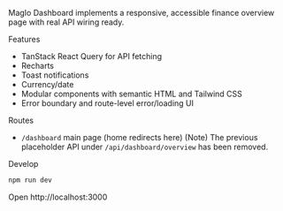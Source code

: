 MagIo Dashboard implements a responsive, accessible finance overview page with real API wiring ready.

Features
- TanStack React Query for API fetching 
- Recharts 
- Toast notifications 
- Currency/date 
- Modular components with semantic HTML and Tailwind CSS
- Error boundary and route-level error/loading UI

Routes
- `/dashboard` main page (home redirects here)
	(Note) The previous placeholder API under `/api/dashboard/overview` has been removed.

Develop
```bash
npm run dev
```
Open http://localhost:3000 


